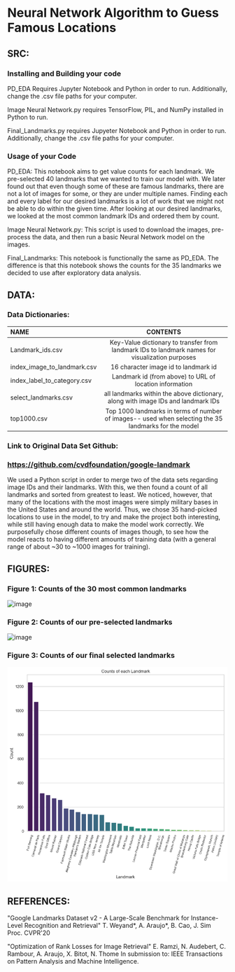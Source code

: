 # Neural Network Algorithm to Guess Famous Locations

## SRC:
### Installing and Building your code
PD_EDA Requires Jupyter Notebook and Python in order to run. Additionally, change the .csv file paths for your computer.

Image Neural Network.py requires TensorFlow, PIL, and NumPy installed in Python to run. 

Final_Landmarks.py requires Jupyeter Notebook and Python in order to run. Additionally, change the .csv file paths for your computer.

### Usage of your Code
PD_EDA: This notebook aims to get value counts for each landmark. We pre-selected 40 landmarks that we wanted to train our model with. We later found out that even though some of these are famous landmarks, there are not a lot of images for some, or they are under multiple names. Finding each and every label for our desired landmarks is a lot of work that we might not be able to do within the given time. After looking at our desired landmarks, we looked at the most common landmark IDs and ordered them by count.

Image Neural Network.py: This script is used to download the images, pre-process the data, and then run a basic Neural Network model on the images. 

Final_Landmarks: This notebook is functionally the same as PD_EDA. The difference is that this notebook shows the counts for the 35 landmarks we decided to use after exploratory data analysis. 

## DATA:
### Data Dictionaries:
| NAME        | CONTENTS    |
| :---        |    :----:   |
| Landmark_ids.csv       | Key-Value dictionary to transfer from landmark IDs to landmark names for visualization purposes                        |
| index_image_to_landmark.csv      | 16 character image id to landmark id                                                                         |
| index_label_to_category.csv      | Landmark id (from above) to URL of location information                                                      |
| select_landmarks.csv             | all landmarks within the above dictionary, along with image IDs and landmark IDs   |
| top1000.csv                      | Top 1000 landmarks in terms of number of images-- used when selecting the 35 landmarks for the model         |

### Link to Original Data Set Github:
### https://github.com/cvdfoundation/google-landmark
We used a Python script in order to merge two of the data sets regarding image IDs and their landmarks. With this, we then found a count of all landmarks and sorted from greatest to least. We noticed, however, that many of the locations with the most images were simply military bases in the United States and around the world. Thus, we chose 35 hand-picked locations to use in the model, to try and make the project both interesting, while still having enough data to make the model work correctly. We purposefully chose different counts of images though, to see how the model reacts to having different amounts of training data (with a general range of about ~30 to ~1000 images for training). 

## FIGURES:
### Figure 1: Counts of the 30 most common landmarks
![image](https://github.com/BrendanKeaton/Project2_DS4002/assets/100185367/9eade716-88e3-44dc-b81b-a1a3753cab00)
### Figure 2: Counts of our pre-selected landmarks
![image](https://github.com/BrendanKeaton/Project2_DS4002/assets/100185367/7031510c-49f2-4dcf-a97b-35b924664cb2)
### Figure 3: Counts of our final selected landmarks
![image](https://github.com/BrendanKeaton/Project2_DS4002/blob/main/FIGURES/final_landmark_counts.png)

## REFERENCES:
"Google Landmarks Dataset v2 - A Large-Scale Benchmark for Instance-Level Recognition and Retrieval"
T. Weyand*, A. Araujo*, B. Cao, J. Sim
Proc. CVPR'20

"Optimization of Rank Losses for Image Retrieval"
E. Ramzi, N. Audebert, C. Rambour, A. Araujo, X. Bitot, N. Thome
In submission to: IEEE Transactions on Pattern Analysis and Machine Intelligence.
